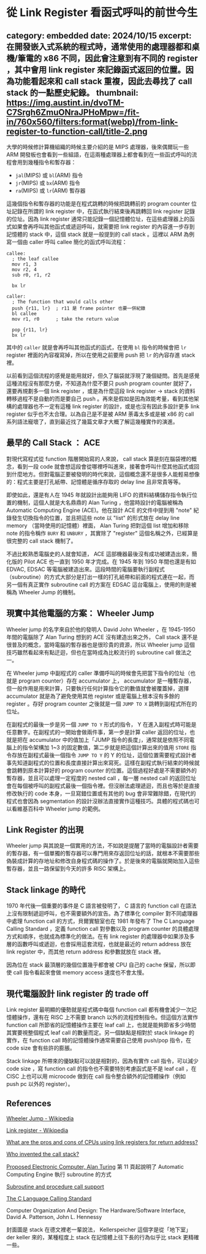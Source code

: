 # 從 Link Register 看函式呼叫的前世今生
category: embedded
date: 2024/10/15
excerpt: 在開發嵌入式系統的程式時，通常使用的處理器都和桌機/筆電的 x86 不同，因此會注意到有不同的 register ，其中會用 link register 來記錄函式返回的位置。因為功能看起來和 call stack 重複，因此去尋找了 call stack 的一點歷史紀錄。
thumbnail: https://img.austint.in/dvoTM-C7Srgh6ZmuONraJPHoMpw=/fit-in/760x560/filters:format(webp)/from-link-register-to-function-call/title-2.png
---

大學的時候修計算機組織的時候主要介紹的是 MIPS 處理器，後來偶爾玩一些 ARM 開發板也會看到一些組語，在這兩種處理器上都會看到在一些函式呼叫的流程會用到幾種指令和暫存器：

- `jal`(MIPS) 或 `bl`(ARM) 指令
- `jr`(MIPS) 或 `bx`(ARM) 指令
- `ra`(MIPS) 或 `lr`(ARM) 暫存器

這幾個指令和暫存器的功能是在程式跳轉的時候把跳轉前的 program counter 位址記錄在所謂的 link register 中，在函式執行結束後再跳轉回 link register 記錄的位址。因為 link register 通常只能記錄一個記憶體位址，在這些處理器上的函式如果會再呼叫其他函式或遞迴呼叫，就需要把 link register 的內容進一步存到記憶體的 stack 中，這個 stack 就是一般提到的 call stack 。這裡以 ARM 為例寫一個由 caller 呼叫 callee 簡化的函式呼叫流程：

```
callee:
  ; the leaf callee
  mov r1, 3
  mov r2, 4
  sub r0, r1, r2

  bx lr

caller:
  ; The function that would calls other
  push {r11, lr}  ; r11 是 frame pointer 也要一併紀錄
  bl callee
  mov r1, r0      ; take the return value

  pop {r11, lr}
  bx lr
```

其中的 `caller` 就是會再呼叫其他函式的函式，在使用 `bl` 指令的時候會把 `lr` register 裡面的內容複寫掉，所以在使用之前要用 push 把 `lr` 的內容存進 stack 裡。

以前看到這個流程的感覺是能用就好，但久了腦袋就浮現了幾個疑問。首先是感覺這種流程沒有那麼方便，不知道為什麼不要只 push program counter 就好了，還要再規劃多一個 link register ，或是為什麼這段 link register -> stack 的資料轉移過程不是自動的而是要自己 push 。再來是假如是因為效能考量，看到其他架構的處理器也不一定有這種 link register 的設計，或是也沒有因此多設計更多 link register 似乎也不太合理。以為自己是不是被 ARM 荼毒太多或是被 x86 的 call 系列語法寵壞了，直到最近找了幾篇文章才大概了解這幾種實作的演進。

## 最早的 Call Stack ： ACE

對現代寫程式從 function 階層開始寫的人來說， call stack 算是刻在腦袋裡的概念，看到一段 code 就會想這段會從哪裡呼叫進來，接著會呼叫什麼其他函式或回到什麼地方。但對電腦正要被發明的時代來說，這個概念還不是很多人能輕易想像的：程式主要是打孔紙帶、記憶體是循序存取的 delay line 且非常貴等等。

即使如此，還是有人在 1945 年就設計出能夠用 LIFO 的資料結構儲存指令執行位置的機制，這個人就是大名鼎鼎的 Alan Turing ，他當時設計的電腦被稱為 Automatic Computing Engine (ACE)。他在設計 ACE 的文件中提到用 "note" 紀錄發生切換指令的位置，並且把這些 note 以 "list" 的形式放在 delay line memory （當時使用的記憶體）裡面， Alan Turing 把對這個 list 增加和移除 note 的指令稱作 `BURY` 和 `UNBURY` ，其實除了 "register" 這個名稱之外，已經算是很完整的 call stack 機制了。

不過比較熟悉電腦史的人就會知道， ACE 這部機器最後沒有成功被建造出來，簡化版的 Pilot ACE 也一直到 1950 年才完成。在 1945 年到 1950 年間也還是有如 EDVAC, EDSAC 等電腦被建造出來。這段時間的電腦要執行副程式（subroutine）的方式大部分是打出一樣的打孔紙帶和前面的程式連在一起，而另一個有真正實作 subroutine call 的方案在 EDSAC 這台電腦上，使用的則是被稱為 Wheeler Jump 的機制。

## 現實中其他電腦的方案： Wheeler Jump

Wheeler jump 的名字來自於他的發明人 David John Wheeler ，在 1945-1950 年間的電腦除了 Alan Turing 想到的 ACE 沒有建造出來之外， Call stack 還不是很普及的概念，當時電腦的暫存器也是很珍貴的資源，所以 Wheeler jump 這個技巧雖然看起來有點迂迴，但也在當時成為比較流行的 subroutine call 做法之一。

在 Wheeler jump 中副程式的 caller 準備呼叫的時候會先把當下指令的位址（也就是 program counter）存在 accumulator 上， accumulator 是一種暫存器，但一般作用是用來計算，只要執行任何計算指令它的數值就會被覆蓋掉，選擇 accumulator 就是為了避免使用其他 register 或是電腦上根本沒有多餘的 register 。存好 program counter 之後就是一個 `JUMP TO X` 跳轉到副程式所在的位址。

在副程式的最後一步是另一個 `JUMP TO Y` 形式的指令， Y 在進入副程式時可能是任意數字。在副程式的一開始會做兩件事，第一步是計算 caller 返回的位址，也就是把在 accumulator 中的值加上「JUMP 指令的長度」，通常就是依照不同電腦上的指令架構加 1~3 的固定數值，第二步就是把這個計算出來的值用 `STORE` 指令存放在副程式最後一個指令 `JUMP TO Y` 的 Y 的位址，這個位置需要程式設計者事先知道副程式的位置和長度直接計算出來寫死。這樣在副程式執行結束的時候就會跳轉到原本計算好的 program counter 的位置。這個過程好處是不需要額外的暫存器，並且可以處理一定程度的 nested call ，每一層 nested call 的返回位址會在每個被呼叫的副程式最後一個指令裡。但沒辦法處理遞迴，而且也等於是直接修改執行的 code 本身，一旦寫錯位置或有其他的 bug 會非常難除錯，在現代的程式也會因為 segmentation 的設計沒辦法直接實作這種技巧。具體的程式碼也可以看維基百科中 Wheeler jump 的範例。

## Link Register 的出現

Wheeler jump 與其說是一個實用的方法，不如說是提醒了當時的電腦設計者需要的暫存器，有一個單獨的暫存器可以專門用來存返回位址的話，就根本不需要那些偽裝成計算的存地址和修改自身程式碼的操作了。於是後來的電腦就開始加入這些暫存器，並且一路保留到今天的許多 RISC 架構上。

## Stack linkage 的時代

1970 年代後一個重要的事件是 C 語言被發明了， C 語言的 function call 在語法上沒有限制遞迴呼叫，也不需要額外的宣告。為了標準化 compiler 對不同處理器中處理 function call 的方式，貝爾實驗室也在 1981 年發布了 The C Language Calling Standard ，定義 function call 對參數以及 program counter 的具體處理方式和順序，也就成為標準化的做法。在有 link register 的處理器中如果涉及多層的函數呼叫或遞迴，也會採用這套流程，也就是最近的 return address 放在 link register 中，而其他 return address 和參數就放在 stack 裡。

因為位在 stack 最頂層的幾個位置幾乎都會被 CPU 自己的 cache 保留，所以即使 call 指令看起來會做 memory access 速度也不會太慢。

## 現代電腦設計 link register 的 trade off

Link register 最明顯的優勢就是程式碼中每個 function call 都有機會減少一次記憶體操作，還有在 RISC 上不需要 branch 以外的流程控制指令。但這個方法實作 function call 所節省的記憶體操作主要在 leaf call 上，也就是能夠節省多少時間其實要視整個程式 leaf call 的數量而定。另一個缺點是相對於 stack linkage 的實作，在 function call 時的記憶體操作通常需要自己使用 push/pop 指令，在 code size 會有些許的膨脹。

Stack linkage 所帶來的優缺點可以說是相對的，因為有實作 call 指令，可以減少 code size ，寫 function call 的指令也不需要特別考慮函式是不是 leaf call ，在 CISC 上也可以用 microcode 做到在 call 指令整合額外的記憶體操作（例如 push pc 以外的 register）。

## References

[Wheeler Jump - Wikipedia](https://en.wikipedia.org/wiki/Wheeler_Jump)

[Link register - Wikipedia](https://en.wikipedia.org/wiki/Link_register)

[What are the pros and cons of CPUs using link registers for return address?](https://qr.ae/pslY9h)

[Who invented the call stack?](https://www.quora.com/Who-invented-the-call-stack?top_ans=661084)

[Proposed Electronic Computer, Alan Turing](https://www.alanturing.net/turing_archive/archive/p/p01/p01.php) 第 11 頁起說明了 Automatic Computing Engine 執行 subroutine 的方式

[Subroutine and procedure call support](https://people.computing.clemson.edu/~mark/subroutines.html)

[The C Language Calling Standard](https://www.bell-labs.com/usr/dmr/www/clcs.pdf)

Computer Organization And Design: The Hardware/Software Interface, David A. Patterson, John L. Hennessy

封面圖是 stack 在德文裡老一輩說法， Kellerspeicher 這個字是從「地下室」 der keller 來的，某種程度上 stack 在記憶體上往下長的行為似乎比 stack 更精確一些。